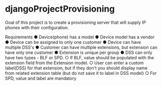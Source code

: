 # djangoProjectProvisioning
Goal of this project is to create a provisioning server that will supply IP phones with their
configuration.

Requirements
● Device(phone) has a model
● Device model has a vendor
● Device can be assigned to only one customer
● Device can have multiple DSS's
● Customer can have multiple extensions, but extension can have only one customer
● Extension is unique per group
● DSS can only have two types - BLF or SPD.
○ If BLF, value should be populated with the extension field from the Extension
model.
○ User can enter a custom label(DSS) for that extension, but if they don't you
should display name from related extension table (but do not save it to
label in DSS model)
○ For SPD, value and label are mandatory
